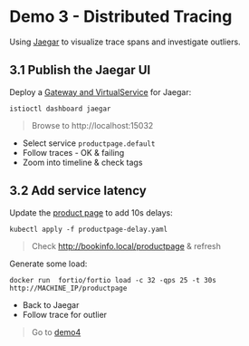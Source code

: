 # Demo 3 - Distributed Tracing

Using [Jaegar](https://www.jaegertracing.io) to visualize trace spans and investigate outliers.

## 3.1 Publish the Jaegar UI

Deploy a [Gateway and VirtualService](jaegar.yaml) for Jaegar:

```
istioctl dashboard jaegar
```

> Browse to http://localhost:15032 

- Select service `productpage.default`
- Follow traces - OK & failing
- Zoom into timeline & check tags

## 3.2 Add service latency

Update the [product page](productpage-delay.yaml) to add 10s delays:

```
kubectl apply -f productpage-delay.yaml
```

> Check http://bookinfo.local/productpage & refresh

Generate some load:

```
docker run  fortio/fortio load -c 32 -qps 25 -t 30s http://MACHINE_IP/productpage
```

- Back to Jaegar
- Follow trace for outlier

> Go to [demo4](../demo4/README.md)